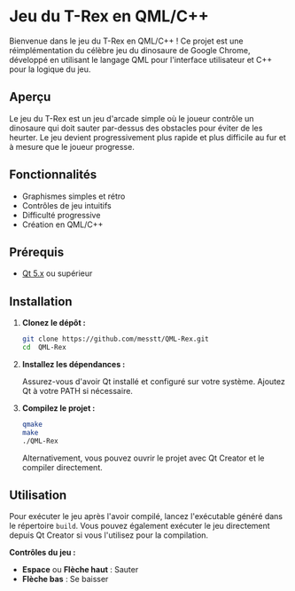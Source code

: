  
# Jeu du T-Rex en QML/C++

Bienvenue dans le jeu du T-Rex en QML/C++ ! Ce projet est une réimplémentation du célèbre jeu du dinosaure de Google Chrome, développé en utilisant le langage QML pour l'interface utilisateur et C++ pour la logique du jeu.

## Aperçu

Le jeu du T-Rex est un jeu d'arcade simple où le joueur contrôle un dinosaure qui doit sauter par-dessus des obstacles pour éviter de les heurter. Le jeu devient progressivement plus rapide et plus difficile au fur et à mesure que le joueur progresse.

## Fonctionnalités

- Graphismes simples et rétro
- Contrôles de jeu intuitifs
- Difficulté progressive
- Création en QML/C++

## Prérequis

- [Qt 5.x](https://www.qt.io/download) ou supérieur

## Installation

1. **Clonez le dépôt :**

    ```sh
    git clone https://github.com/messtt/QML-Rex.git
    cd  QML-Rex
    ```

2. **Installez les dépendances :**

    Assurez-vous d'avoir Qt installé et configuré sur votre système. Ajoutez Qt à votre PATH si nécessaire.

3. **Compilez le projet :**


    ```sh
    qmake
    make
    ./QML-Rex
    ```

    Alternativement, vous pouvez ouvrir le projet avec Qt Creator et le compiler directement.

## Utilisation

Pour exécuter le jeu après l'avoir compilé, lancez l'exécutable généré dans le répertoire `build`. Vous pouvez également exécuter le jeu directement depuis Qt Creator si vous l'utilisez pour la compilation.

**Contrôles du jeu :**

- **Espace** ou **Flèche haut** : Sauter
- **Flèche bas** : Se baisser
